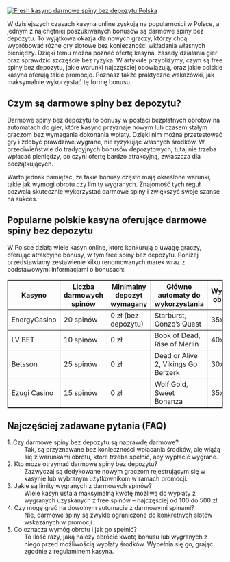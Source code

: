 [![Fresh kasyno darmowe spiny bez depozytu Polska](https://123-caf.pages.dev/gitsignup.png)](https://vrmoo.ru/Bt82HjjY)

<p>W dzisiejszych czasach kasyna online zyskują na popularności w Polsce, a jednym z najchętniej poszukiwanych bonusów są darmowe spiny bez depozytu. To wyjątkowa okazja dla nowych graczy, którzy chcą wypróbować różne gry slotowe bez konieczności wkładania własnych pieniędzy. Dzięki temu można poznać ofertę kasyna, zasady działania gier oraz sprawdzić szczęście bez ryzyka. W artykule przybliżymy, czym są free spiny bez depozytu, jakie warunki najczęściej obowiązują, oraz jakie polskie kasyna oferują takie promocje. Poznasz także praktyczne wskazówki, jak maksymalnie wykorzystać tę formę bonusu.</p>  <h2>Czym są darmowe spiny bez depozytu?</h2> <p>Darmowe spiny bez depozytu to bonusy w postaci bezpłatnych obrotów na automatach do gier, które kasyno przyznaje nowym lub czasem stałym graczom bez wymagania dokonania wpłaty. Dzięki nim można przetestować gry i zdobyć prawdziwe wygrane, nie ryzykując własnych środków. W przeciwieństwie do tradycyjnych bonusów depozytowych, tutaj nie trzeba wpłacać pieniędzy, co czyni ofertę bardzo atrakcyjną, zwłaszcza dla początkujących.</p>  <p>Warto jednak pamiętać, że takie bonusy często mają określone warunki, takie jak wymogi obrotu czy limity wygranych. Znajomość tych reguł pozwala skutecznie wykorzystać darmowe spiny i zwiększyć swoje szanse na sukces.</p>  <h2>Popularne polskie kasyna oferujące darmowe spiny bez depozytu</h2> <p>W Polsce działa wiele kasyn online, które konkurują o uwagę graczy, oferując atrakcyjne bonusy, w tym free spiny bez depozytu. Poniżej przedstawiamy zestawienie kilku renomowanych marek wraz z podstawowymi informacjami o bonusach:</p>  <table border="1" cellpadding="5" cellspacing="0">   <thead>     <tr>       <th>Kasyno</th>       <th>Liczba darmowych spinów</th>       <th>Minimalny depozyt wymagany</th>       <th>Główne automaty do wykorzystania</th>       <th>Wymóg obrotu</th>     </tr>   </thead>   <tbody>     <tr>       <td>EnergyCasino</td>       <td>20 spinów</td>       <td>0 zł (bez depozytu)</td>       <td>Starburst, Gonzo’s Quest</td>       <td>35x</td>     </tr>     <tr>       <td>LV BET</td>       <td>10 spinów</td>       <td>0 zł</td>       <td>Book of Dead, Rise of Merlin</td>       <td>40x</td>     </tr>     <tr>       <td>Betsson</td>       <td>25 spinów</td>       <td>0 zł</td>       <td>Dead or Alive 2, Vikings Go Berzerk</td>       <td>30x</td>     </tr>     <tr>       <td>Ezugi Casino</td>       <td>15 spinów</td>       <td>0 zł</td>       <td>Wolf Gold, Sweet Bonanza</td>       <td>35x</td>     </tr>   </tbody> </table>  <h2>Najczęściej zadawane pytania (FAQ)</h2>  <dl>   <dt>1. Czy darmowe spiny bez depozytu są naprawdę darmowe?</dt>   <dd>Tak, są przyznawane bez konieczności wpłacania środków, ale wiążą się z warunkami obrotu, które trzeba spełnić, aby wypłacić wygrane.</dd>    <dt>2. Kto może otrzymać darmowe spiny bez depozytu?</dt>   <dd>Zazwyczaj są dedykowane nowym graczom rejestrującym się w kasynie lub wybranym użytkownikom w ramach promocji.</dd>    <dt>3. Jakie są limity wygranych z darmowych spinów?</dt>   <dd>Wiele kasyn ustala maksymalną kwotę możliwą do wypłaty z wygranych uzyskanych z free spinów – najczęściej od 100 do 500 zł.</dd>    <dt>4. Czy mogę grać na dowolnym automacie z darmowymi spinami?</dt>   <dd>Nie, darmowe spiny są zwykle ograniczone do konkretnych slotów wskazanych w promocji.</dd>    <dt>5. Co oznacza wymóg obrotu i jak go spełnić?</dt>   <dd>To ilość razy, jaką należy obrócić kwotę bonusu lub wygranych z niego przed możliwością wypłaty środków. Wypełnia się go, grając zgodnie z regulaminem kasyna.</dd> </dl>